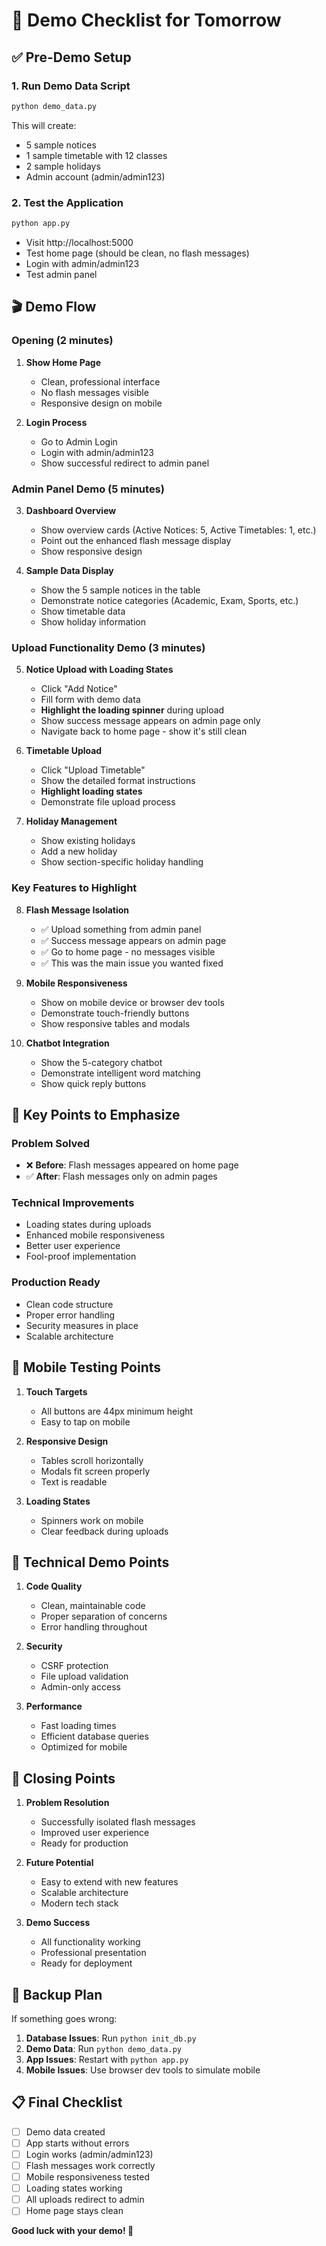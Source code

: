 # 🎯 Demo Checklist for Tomorrow

## ✅ Pre-Demo Setup

### 1. **Run Demo Data Script**
```bash
python demo_data.py
```
This will create:
- 5 sample notices
- 1 sample timetable with 12 classes
- 2 sample holidays
- Admin account (admin/admin123)

### 2. **Test the Application**
```bash
python app.py
```
- Visit http://localhost:5000
- Test home page (should be clean, no flash messages)
- Login with admin/admin123
- Test admin panel

## 🎬 Demo Flow

### **Opening (2 minutes)**
1. **Show Home Page**
   - Clean, professional interface
   - No flash messages visible
   - Responsive design on mobile

2. **Login Process**
   - Go to Admin Login
   - Login with admin/admin123
   - Show successful redirect to admin panel

### **Admin Panel Demo (5 minutes)**

3. **Dashboard Overview**
   - Show overview cards (Active Notices: 5, Active Timetables: 1, etc.)
   - Point out the enhanced flash message display
   - Show responsive design

4. **Sample Data Display**
   - Show the 5 sample notices in the table
   - Demonstrate notice categories (Academic, Exam, Sports, etc.)
   - Show timetable data
   - Show holiday information

### **Upload Functionality Demo (3 minutes)**

5. **Notice Upload with Loading States**
   - Click "Add Notice"
   - Fill form with demo data
   - **Highlight the loading spinner** during upload
   - Show success message appears on admin page only
   - Navigate back to home page - show it's still clean

6. **Timetable Upload**
   - Click "Upload Timetable"
   - Show the detailed format instructions
   - **Highlight loading states**
   - Demonstrate file upload process

7. **Holiday Management**
   - Show existing holidays
   - Add a new holiday
   - Show section-specific holiday handling

### **Key Features to Highlight**

8. **Flash Message Isolation**
   - ✅ Upload something from admin panel
   - ✅ Success message appears on admin page
   - ✅ Go to home page - no messages visible
   - ✅ This was the main issue you wanted fixed

9. **Mobile Responsiveness**
   - Show on mobile device or browser dev tools
   - Demonstrate touch-friendly buttons
   - Show responsive tables and modals

10. **Chatbot Integration**
    - Show the 5-category chatbot
    - Demonstrate intelligent word matching
    - Show quick reply buttons

## 🎯 Key Points to Emphasize

### **Problem Solved**
- ❌ **Before**: Flash messages appeared on home page
- ✅ **After**: Flash messages only on admin pages

### **Technical Improvements**
- Loading states during uploads
- Enhanced mobile responsiveness
- Better user experience
- Fool-proof implementation

### **Production Ready**
- Clean code structure
- Proper error handling
- Security measures in place
- Scalable architecture

## 📱 Mobile Testing Points

1. **Touch Targets**
   - All buttons are 44px minimum height
   - Easy to tap on mobile

2. **Responsive Design**
   - Tables scroll horizontally
   - Modals fit screen properly
   - Text is readable

3. **Loading States**
   - Spinners work on mobile
   - Clear feedback during uploads

## 🔧 Technical Demo Points

1. **Code Quality**
   - Clean, maintainable code
   - Proper separation of concerns
   - Error handling throughout

2. **Security**
   - CSRF protection
   - File upload validation
   - Admin-only access

3. **Performance**
   - Fast loading times
   - Efficient database queries
   - Optimized for mobile

## 🎉 Closing Points

1. **Problem Resolution**
   - Successfully isolated flash messages
   - Improved user experience
   - Ready for production

2. **Future Potential**
   - Easy to extend with new features
   - Scalable architecture
   - Modern tech stack

3. **Demo Success**
   - All functionality working
   - Professional presentation
   - Ready for deployment

## 🚨 Backup Plan

If something goes wrong:
1. **Database Issues**: Run `python init_db.py`
2. **Demo Data**: Run `python demo_data.py`
3. **App Issues**: Restart with `python app.py`
4. **Mobile Issues**: Use browser dev tools to simulate mobile

## 📋 Final Checklist

- [ ] Demo data created
- [ ] App starts without errors
- [ ] Login works (admin/admin123)
- [ ] Flash messages work correctly
- [ ] Mobile responsiveness tested
- [ ] Loading states working
- [ ] All uploads redirect to admin
- [ ] Home page stays clean

**Good luck with your demo! 🚀** 